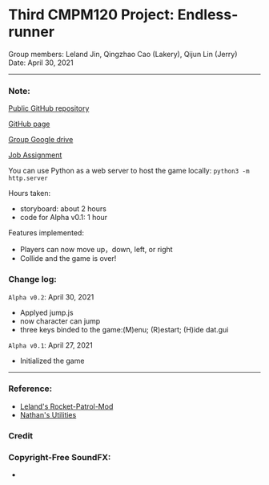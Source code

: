 # Third CMPM120 Project: Endless-runner
Group members: Leland Jin, Qingzhao Cao (Lakery), Qijun Lin (Jerry) \
Date: April 30, 2021 

---
### Note:
[Public GitHub repository](https://github.com/jerrylin4real/Endless-runner)

[GitHub page](https://jerrylin4real.github.io/Endless-runner/)

[Group Google drive](https://drive.google.com/drive/folders/1LijsrfzSWCdaeOUw5U0vMBAvk3ea-l3I?usp=sharing)

[Job Assignment](https://github.com/jerrylin4real/Endless-runner/issues)

You can use Python as a web server to host the game locally:
`python3 -m http.server`

Hours taken: 
 - storyboard: about 2 hours
 - code for Alpha v0.1: 1 hour 

Features implemented:
 - Players can now move up，down, left, or right
 - Collide and the game is over!

### Change log:

`Alpha v0.2`: April 30, 2021
 - Applyed jump.js
 - now character can jump
 - three keys binded to the game:(M)enu; (R)estart; (H)ide dat.gui

`Alpha v0.1`: April 27, 2021
 - Initialized the game

---
### Reference:
 - [Leland's Rocket-Patrol-Mod](https://github.com/leland-jin/Rocket_Patrol_Mod)
 - [Nathan's Utilities](https://github.com/nathanaltice/Utilities)

### Credit


### Copyright-Free SoundFX:
 - 
